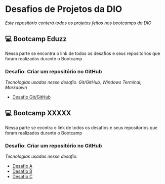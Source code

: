 # Desafios de Projetos da DIO
*Este repositório conterá todos os projetos feitos nos bootcamps da DIO*


## 💻 Bootcamp Eduzz
Nessa parte se encontra o link de todos os desafios e seus repositorios que foram realizados durante o Bootcamp
### Desafio:  Criar um repositório no GitHub
*Tecnologias usadas nesse desafio: Git/GitHub, Windows Terminal, Markdown*
- [Desafio Git/GitHub](https://github.com/EdsonLLima/DIO-Projetos/)

## 💻 Bootcamp XXXXX
Nessa parte se econtra o link de todos os desafios e seus repositorios que foram realizados durante o Bootcamp
### Desafio: Criar um repositório no GitHub 
*Tecnologias usadas nesse desafio:*
- [Desafio A](link)
- [Desafio B](link)
- [Desafio C](link)
